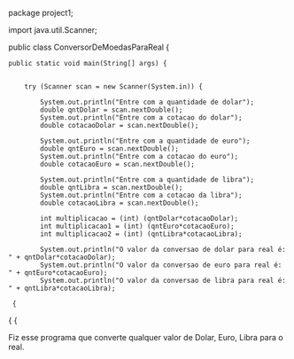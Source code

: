 package project1;

import java.util.Scanner;

public class ConversorDeMoedasParaReal {

	public static void main(String[] args) {
		

		try (Scanner scan = new Scanner(System.in)) {
		
			System.out.println("Entre com a quantidade de dolar");
			double qntDolar = scan.nextDouble();
			System.out.println("Entre com a cotacao do dolar");
			double cotacaoDolar = scan.nextDouble();
			
			System.out.println("Entre com a quantidade de euro");
			double qntEuro = scan.nextDouble();
			System.out.println("Entre com a cotacao do euro");
			double cotacaoEuro = scan.nextDouble();
			
			System.out.println("Entre com a quantidade de libra");
			double qntLibra = scan.nextDouble();
			System.out.println("Entre com a cotacao da libra");
			double cotacaoLibra = scan.nextDouble();
			
			int multiplicacao = (int) (qntDolar*cotacaoDolar);
			int multiplicacao1 = (int) (qntEuro*cotacaoEuro);
			int multiplicacao2 = (int) (qntLibra*cotacaoLibra);
			
			System.out.println("O valor da conversao de dolar para real é: " + qntDolar*cotacaoDolar);
			System.out.println("O valor da conversao de euro para real é: " + qntEuro*cotacaoEuro);
			System.out.println("O valor da conversao de libra para real é: " + qntLibra*cotacaoLibra);

     {
  {
{


Fiz esse programa que converte qualquer valor de Dolar, Euro, Libra para o real.


   
